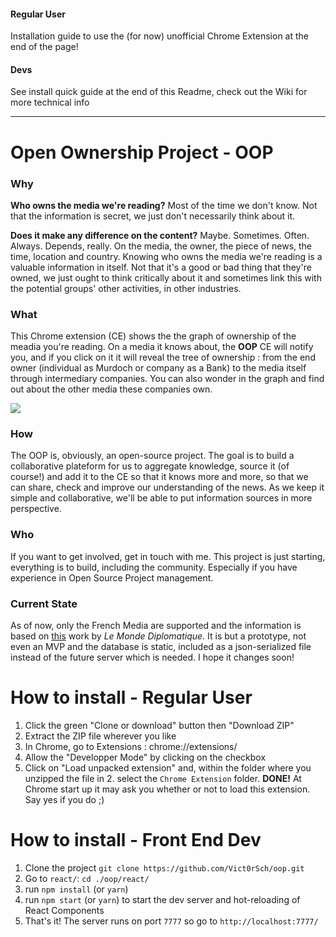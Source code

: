 #### Regular User
Installation guide to use the (for now) unofficial Chrome Extension at the end of the page!

#### Devs
See install quick guide at the end of this Readme, check out the Wiki for more technical info

---

# Open Ownership Project - OOP

### Why 
**Who owns the media we're reading?** Most of the time we don't know. Not that the information is secret, we just don't necessarily think about it.

**Does it make any difference on the content?** Maybe. Sometimes. Often. Always. Depends, really. On the media, the owner, the piece of news, the time, location and country. Knowing who owns the media we're reading is a valuable information in itself. Not that it's a good or bad thing that they're owned, we just ought to think critically about it and sometimes link this with the potential groups' other activities, in other industries.

### What

This Chrome extension (CE) shows the the graph of ownership of the meadia you're reading. On a media it knows about, the **OOP** CE will notify you, and if you click on it it will reveal the tree of ownership : from the end owner (individual as Murdoch or company as a Bank) to the media itself through intermediary companies. You can also wonder in the graph and find out about the other media these companies own. 

[![](https://s2.postimg.org/6byfb6hbt/Capture_d_e_cran_2017-08-06_a_16.03.40.png)](https://postimg.org/image/zecpe03lh/)

### How

The OOP is, obviously, an open-source project. The goal is to build a collaborative plateform for us to aggregate knowledge, source it (of course!) and add it to the CE so that it knows more and more, so that we can share, check and improve our understanding of the news. As we keep it simple and collaborative, we'll be able to put information sources in more perspective. 

### Who

If you want to get involved, get in touch with me. This project is just starting, everything is to build, including the community. Especially if you have experience in Open Source Project management.

### Current State

As of now, only the French Media are supported and the information is based on [this]() work by *Le Monde Diplomatique*. It is but a prototype, not even an MVP and the database is static, included as a json-serialized file instead of the future server which is needed. I hope it changes soon!

# How to install - Regular User

1. Click the green "Clone or download" button then "Download ZIP"
2. Extract the ZIP file wherever you like
3. In Chrome, go to Extensions : chrome://extensions/
4. Allow the "Developper Mode" by clicking on the checkbox
5. Click on "Load unpacked extension" and, within the folder where you unzipped the file in 2. select the `Chrome Extension` folder.
**DONE!**
At Chrome start up it may ask you whether or not to load this extension. Say yes if you do ;) 

# How to install - Front End Dev

1. Clone the project `git clone https://github.com/Vict0rSch/oop.git`
2. Go to `react/`: `cd ./oop/react/`
3. run `npm install` (or `yarn`)
4. run `npm start` (or `yarn`) to start the dev server and hot-reloading of React Components
5. That's it! The server runs on port `7777` so go to `http://localhost:7777/`
